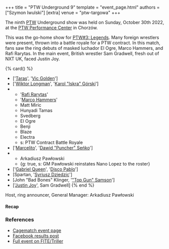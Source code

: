 +++
title = "PTW Underground 9"
template = "event_page.html"
authors = ["Szymon Iwulski"]
[extra]
venue = "ptw-targowa"
+++

The ninth [PTW](@/o/ptw.md) Underground show was held on Sunday, October 30th 2022, at the [PTW Performance Center](@/v/ptw-targowa.md) in Chorzów.

This was the go-home show for [PTW#3: Legends](@/e/ptw/2022-11-26-ptw-3-legends.md). Many foreign wrestlers were present, thrown into a battle royale for a PTW contract. In this match, fans saw the ring debuts of masked luchador El Ogre, Marco Hammers, and Rafi Rarytas. In the main event, British wrestler Sam Gradwell, fresh out of NXT UK, faced Justin Joy.

{% card() %}
- ['[Taras](@/w/taras.md)', '[Vic Golden](@/w/vic-golden.md)']
- ['[Wiktor Longman](@/w/wiktor-longman.md)', '[Karol "Iskra" Górski](@/w/iskra.md)']
- - '[Rafi Rarytas](@/w/rafi.md)'
  - '[Marco Hammers](@/w/marco-hammers.md)'
  - Matt Miric
  - Hunyadi Tamas
  - Svedberg
  - El Ogre
  - Benji
  - Blaze
  - Electra
  - s: PTW Contract Battle Royale
- ['[Marcelito](@/w/marcelito.md)', '[Dawid "Puncher" Seńko](@/w/puncher.md)']
- - Arkadiusz Pawłowski
  - {g: true, s: GM Pawłowski reinstates Nano Lopez to the roster}
- ['[Gabriel Queen](@/w/gabriel-queen.md)', '[Disco Pablo](@/w/disco-pablo.md)']
- [Spartan, '[Syriusz Dziedzic](@/w/dziedzic.md)']
- [John "Bad Bones" Klinger, '["Top Gun" Samson](@/w/samson.md)']
- ['[Justin Joy](@/w/justin-joy.md)', Sam Gradwell]
{% end %}

Host, ring announcer, General Manager: Arkadiusz Pawłowski

#### Recap

### References

* [Cagematch event page](https://www.cagematch.net/?id=1&nr=348783)
* [Facebook results post](https://www.facebook.com/PrimeTimeWrestlingPL/posts/pfbid037CWAbM8VMpZiAPhmgBWmPpqmEiygdi9S4sj3GtmVzqrH6zUhyDhUmjgpQDjCo6Zkl)
* [Full event on FITE/Triller](https://www.trillertv.com/watch/kinguin-ptw-underground-9-pl/2pc7e/)
